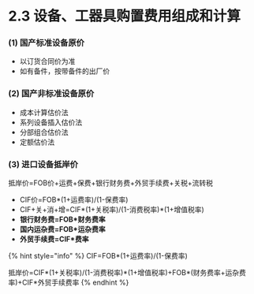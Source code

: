 # 2.3 设备、工器具购置费用组成和计算

### (1)  国产标准设备原价

* 以订货合同价为准
* 如有备件，按带备件的出厂价

### (2) 国产非标准设备原价

* 成本计算估价法
* 系列设备插入估价法
* 分部组合估价法
* 定额估价法

### (3) 进口设备抵岸价

抵岸价=FOB价+运费+保费+银行财务费+外贸手续费+关税+流转税

* CIF价=FOB\*(1+运费率)/(1-保费率)
* CIF+关+消+增=CIF\*(1+关税率)/(1-消费税率)\*(1+增值税率)
* **银行财务费=FOB\*财务费率**
* **国内运杂费=FOB\*运杂费率**
* **外贸手续费=CIF\*费率**

{% hint style="info" %}
CIF=FOB\*(1+运费率)/(1-保费率)

抵岸价=CIF\*(1+关税率)/(1-消费税率)\*(1+增值税率)+FOB\*(财务费率+运杂费率)+CIF\*外贸手续费率
{% endhint %}
